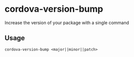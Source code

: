 # cordova-version-bump

Increase the version of your package with a single command

## Usage

```
cordova-version-bump <major||minor||patch>
```
